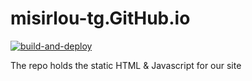 # misirlou-tg.GitHub.io

[![build-and-deploy](https://github.com/misirlou-tg/misirlou-tg.GitHub.io/actions/workflows/build-and-deploy.yml/badge.svg)](https://github.com/misirlou-tg/misirlou-tg.GitHub.io/actions/workflows/build-and-deploy.yml)

The repo holds the static HTML & Javascript for our site
